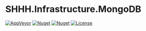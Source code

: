 SHHH.Infrastructure.MongoDB
===========================
[![AppVeyor](https://img.shields.io/appveyor/ci/GeoffHorsey/shhh-infrastructure-mongodb.svg)](https://ci.appveyor.com/project/GeoffHorsey/shhh-infrastructure-mongodb)
[![Nuget](https://img.shields.io/nuget/dt/SHHH.Infrastructure.MongoDB.svg)](http://www.nuget.org/packages/SHHH.Infrastructure.MongoDB/)
[![Nuget](https://img.shields.io/nuget/v/SSHHH.Infrastructure.MongoDB.svg)](http://www.nuget.org/packages/SHHH.Infrastructure.MongoDB/)
[![License](https://img.shields.io/badge/license-MIT-orange.svg)](https://raw.githubusercontent.com/ghorsey/SHHH.Infrastructure.MongoDB/master/LICENSE)
